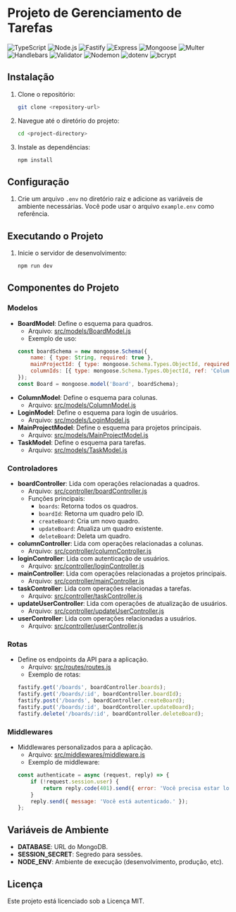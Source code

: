 # Projeto de Gerenciamento de Tarefas

![TypeScript](https://img.shields.io/badge/TypeScript-007ACC?style=flat&logo=typescript&logoColor=white)
![Node.js](https://img.shields.io/badge/Node.js-339933?style=flat&logo=node.js&logoColor=white)
![Fastify](https://img.shields.io/badge/Fastify-000000?style=flat&logo=fastify&logoColor=white)
![Express](https://img.shields.io/badge/Express-000000?style=flat&logo=express&logoColor=white)
![Mongoose](https://img.shields.io/badge/Mongoose-88b04b?style=flat&logo=mongoose&logoColor=white)
![Multer](https://img.shields.io/badge/Multer-ff69b4?style=flat&logo=multiparty&logoColor=white)
![Handlebars](https://img.shields.io/badge/Handlebars-f0772b?style=flat&logo=handlebars.js&logoColor=white)
![Validator](https://img.shields.io/badge/Validator-00a86b?style=flat&logo=validator&logoColor=white)
![Nodemon](https://img.shields.io/badge/Nodemon-76d04b?style=flat&logo=nodemon&logoColor=white)
![dotenv](https://img.shields.io/badge/dotenv-e9b44c?style=flat&logo=dotenv&logoColor=white)
![bcrypt](https://img.shields.io/badge/bcrypt-3498db?style=flat&logo=bcrypt&logoColor=white)

## Instalação
1. Clone o repositório:
    ```sh
    git clone <repository-url>
    ```
2. Navegue até o diretório do projeto:
    ```sh
    cd <project-directory>
    ```
3. Instale as dependências:
    ```sh
    npm install
    ```

## Configuração
1. Crie um arquivo `.env` no diretório raiz e adicione as variáveis de ambiente necessárias. Você pode usar o arquivo `example.env` como referência.

## Executando o Projeto
1. Inicie o servidor de desenvolvimento:
    ```sh
    npm run dev
    ```

## Componentes do Projeto

### Modelos
- **BoardModel**: Define o esquema para quadros.
    - Arquivo: [src/models/BoardModel.js](src/models/BoardModel.js)
    - Exemplo de uso:
    ```javascript
    const boardSchema = new mongoose.Schema({
        name: { type: String, required: true },
        mainProjectId: { type: mongoose.Schema.Types.ObjectId, required: true, ref: 'MainProject' },
        columnIds: [{ type: mongoose.Schema.Types.ObjectId, ref: 'Column' }],
    });
    const Board = mongoose.model('Board', boardSchema);
    ```
- **ColumnModel**: Define o esquema para colunas.
    - Arquivo: [src/models/ColumnModel.js](src/models/ColumnModel.js)
- **LoginModel**: Define o esquema para login de usuários.
    - Arquivo: [src/models/LoginModel.js](src/models/LoginModel.js)
- **MainProjectModel**: Define o esquema para projetos principais.
    - Arquivo: [src/models/MainProjectModel.js](src/models/MainProjectModel.js)
- **TaskModel**: Define o esquema para tarefas.
    - Arquivo: [src/models/TaskModel.js](src/models/TaskModel.js)

### Controladores
- **boardController**: Lida com operações relacionadas a quadros.
    - Arquivo: [src/controller/boardController.js](src/controller/boardController.js)
    - Funções principais:
        - `boards`: Retorna todos os quadros.
        - `boardId`: Retorna um quadro pelo ID.
        - `createBoard`: Cria um novo quadro.
        - `updateBoard`: Atualiza um quadro existente.
        - `deleteBoard`: Deleta um quadro.
- **columnController**: Lida com operações relacionadas a colunas.
    - Arquivo: [src/controller/columnController.js](src/controller/columnController.js)
- **loginController**: Lida com autenticação de usuários.
    - Arquivo: [src/controller/loginController.js](src/controller/loginController.js)
- **mainController**: Lida com operações relacionadas a projetos principais.
    - Arquivo: [src/controller/mainController.js](src/controller/mainController.js)
- **taskController**: Lida com operações relacionadas a tarefas.
    - Arquivo: [src/controller/taskController.js](src/controller/taskController.js)
- **updateUserController**: Lida com operações de atualização de usuários.
    - Arquivo: [src/controller/updateUserController.js](src/controller/updateUserController.js)
- **userController**: Lida com operações relacionadas a usuários.
    - Arquivo: [src/controller/userController.js](src/controller/userController.js)

### Rotas
- Define os endpoints da API para a aplicação.
    - Arquivo: [src/routes/routes.js](src/routes/routes.js)
    - Exemplo de rotas:
    ```javascript
    fastify.get('/boards', boardController.boards);
    fastify.get('/boards/:id', boardController.boardId);
    fastify.post('/boards', boardController.createBoard);
    fastify.put('/boards/:id', boardController.updateBoard);
    fastify.delete('/boards/:id', boardController.deleteBoard);
    ```

### Middlewares
- Middlewares personalizados para a aplicação.
    - Arquivo: [src/middlewares/middleware.js](src/middlewares/middleware.js)
    - Exemplo de middleware:
    ```javascript
    const authenticate = async (request, reply) => {
        if (!request.session.user) {
            return reply.code(401).send({ error: 'Você precisa estar logado.' });
        }
        reply.send({ message: 'Você está autenticado.' });
    };
    ```

## Variáveis de Ambiente
- **DATABASE**: URL do MongoDB.
- **SESSION_SECRET**: Segredo para sessões.
- **NODE_ENV**: Ambiente de execução (desenvolvimento, produção, etc).

## Licença
Este projeto está licenciado sob a Licença MIT.
